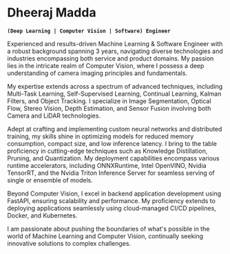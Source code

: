 # Dheeraj Madda

**`(Deep Learning | Computer Vision | Software) Engineer`**

Experienced and results-driven Machine Learning & Software Engineer with a robust background spanning 3 years, navigating diverse technologies and industries encompassing both service and product domains. My passion lies in the intricate realm of Computer Vision, where I possess a deep understanding of camera imaging principles and fundamentals.

My expertise extends across a spectrum of advanced techniques, including Multi-Task Learning, Self-Supervised Learning, Continual Learning, Kalman Filters, and Object Tracking. I specialize in Image Segmentation, Optical Flow, Stereo Vision, Depth Estimation, and Sensor Fusion involving both Camera and LiDAR technologies.

Adept at crafting and implementing custom neural networks and distributed training, my skills shine in optimizing models for reduced memory consumption, compact size, and low inference latency. I bring to the table proficiency in cutting-edge techniques such as Knowledge Distillation, Pruning, and Quantization. My deployment capabilities encompass various runtime accelerators, including ONNXRuntime, Intel OpenVINO, Nvidia TensorRT, and the Nvidia Triton Inference Server for seamless serving of single or ensemble of models.

Beyond Computer Vision, I excel in backend application development using FastAPI, ensuring scalability and performance. My proficiency extends to deploying applications seamlessly using cloud-managed CI/CD pipelines, Docker, and Kubernetes.

I am passionate about pushing the boundaries of what's possible in the world of Machine Learning and Computer Vision, continually seeking innovative solutions to complex challenges.

<!--
**DheerajMadda/DheerajMadda** is a ✨ _special_ ✨ repository because its `README.md` (this file) appears on your GitHub profile.

Here are some ideas to get you started:

- 🔭 I’m currently working on ...
- 🌱 I’m currently learning ...
- 👯 I’m looking to collaborate on ...
- 🤔 I’m looking for help with ...
- 💬 Ask me about ...
- 📫 How to reach me: ...
- 😄 Pronouns: ...
- ⚡ Fun fact: ...
-->
